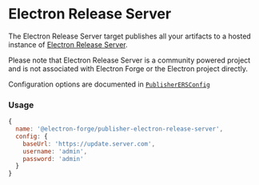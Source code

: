 # Electron Release Server

The Electron Release Server target publishes all your artifacts to a hosted instance of [Electron Release Server](https://github.com/ArekSredzki/electron-release-server).

Please note that Electron Release Server is a community powered project and is not associated with Electron Forge or the Electron project directly.

Configuration options are documented in [`PublisherERSConfig`](https://js.electronforge.io/publisher/electron-release-server/interfaces/publisherersconfig.html) 

### Usage

```javascript
{
  name: '@electron-forge/publisher-electron-release-server',
  config: {
    baseUrl: 'https://update.server.com',
    username: 'admin',
    password: 'admin'
  }
}
```


